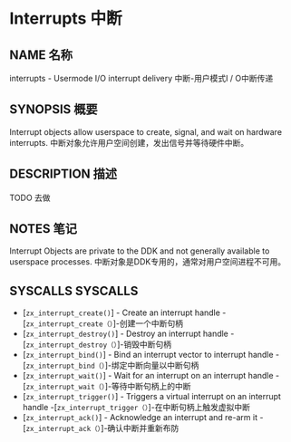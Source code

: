  
# Interrupts  中断 

 
## NAME  名称 

interrupts - Usermode I/O interrupt delivery  中断-用户模式I / O中断传递

 
## SYNOPSIS  概要 

Interrupt objects allow userspace to create, signal, and wait on hardware interrupts. 中断对象允许用户空间创建，发出信号并等待硬件中断。

 
## DESCRIPTION  描述 

TODO  去做

 
## NOTES  笔记 

Interrupt Objects are private to the DDK and not generally available to userspace processes. 中断对象是DDK专用的，通常对用户空间进程不可用。

 
## SYSCALLS  SYSCALLS 

 
 - [`zx_interrupt_create()`] - Create an interrupt handle  -[`zx_interrupt_create（）`]-创建一个中断句柄
 - [`zx_interrupt_destroy()`] - Destroy an interrupt handle  -[`zx_interrupt_destroy（）`]-销毁中断句柄
 - [`zx_interrupt_bind()`] - Bind an interrupt vector to interrupt handle  -[`zx_interrupt_bind（）`]-绑定中断向量以中断句柄
 - [`zx_interrupt_wait()`] - Wait for an interrupt on an interrupt handle  -[`zx_interrupt_wait（）`]-等待中断句柄上的中断
 - [`zx_interrupt_trigger()`] - Triggers a virtual interrupt on an interrupt handle  -[`zx_interrupt_trigger（）`]-在中断句柄上触发虚拟中断
 - [`zx_interrupt_ack()`] - Acknowledge an interrupt and re-arm it  -[`zx_interrupt_ack（）`]-确认中断并重新布防

